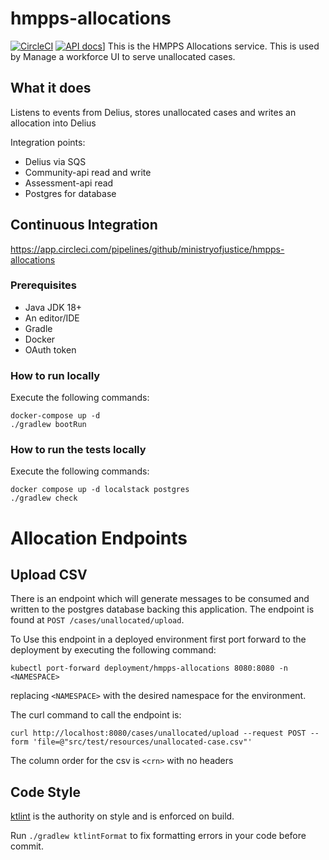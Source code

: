 # hmpps-allocations

[![CircleCI](https://circleci.com/gh/ministryofjustice/hmpps-allocations/tree/main.svg?style=svg)](https://circleci.com/gh/ministryofjustice/hmpps-allocations)
[![API docs](https://img.shields.io/badge/API_docs-view-85EA2D.svg?logo=swagger)](https://hmpps-allocations-dev.hmpps.service.justice.gov.uk/swagger-ui.html)]
This is the HMPPS Allocations service. This is used by Manage a workforce UI to serve unallocated cases.

## What it does

Listens to events from Delius, stores unallocated cases and writes an allocation into Delius

Integration points:
- Delius via SQS
- Community-api read and write
- Assessment-api read
- Postgres for database

## Continuous Integration
https://app.circleci.com/pipelines/github/ministryofjustice/hmpps-allocations



### Prerequisites
* Java JDK 18+
* An editor/IDE
* Gradle
* Docker
* OAuth token

### How to run locally

Execute the following commands:

```shell
docker-compose up -d
./gradlew bootRun
```

### How to run the tests locally

Execute the following commands:

```shell
docker compose up -d localstack postgres
./gradlew check
```

# Allocation Endpoints

## Upload CSV

There is an endpoint which will generate messages to be consumed and written to the postgres database backing this
application. The endpoint is found at `POST /cases/unallocated/upload`.

To Use this endpoint in a deployed environment first port forward to the deployment by executing the following command:

```shell
kubectl port-forward deployment/hmpps-allocations 8080:8080 -n <NAMESPACE>
```

replacing `<NAMESPACE>` with the desired namespace for the environment.

The curl command to call the endpoint is:

```shell
curl http://localhost:8080/cases/unallocated/upload --request POST --form 'file=@"src/test/resources/unallocated-case.csv"'
```

The column order for the csv is `<crn>` with no headers

## Code Style

[ktlint](https://github.com/pinterest/ktlint) is the authority on style and is enforced on build.

Run `./gradlew ktlintFormat` to fix formatting errors in your code before commit.
